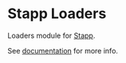 # Stapp Loaders

Loaders module for [Stapp](https://github.com/TinkoffCreditSystems/stapp).

See [documentation](https://tinkoffcreditsystems.github.io/stapp/modules/loaders.html) for more info.
